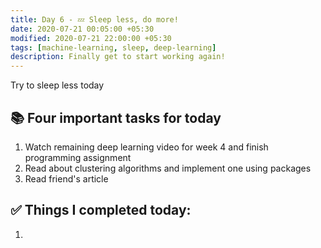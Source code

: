```yaml
---
title: Day 6 - 💤 Sleep less, do more!
date: 2020-07-21 00:05:00 +05:30
modified: 2020-07-21 22:00:00 +05:30
tags: [machine-learning, sleep, deep-learning]
description: Finally get to start working again!
---
```


Try to sleep less today

## 📚 Four important tasks for today

1. Watch remaining deep learning video for week 4 and finish programming assignment
2. Read about clustering algorithms and implement one using packages
3. Read friend's article

## ✅ Things I completed today:

1. 
